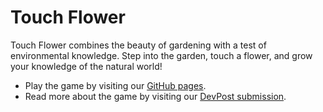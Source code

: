 # Touch Flower
Touch Flower combines the beauty of gardening with a test of environmental knowledge. Step into the garden, touch a flower, and grow your knowledge of the natural world!

- Play the game by visiting our [GitHub pages](https://thealex7.github.io/VenusHacks2024/).
- Read more about the game by visiting our [DevPost submission](https://devpost.com/software/touch-flower).